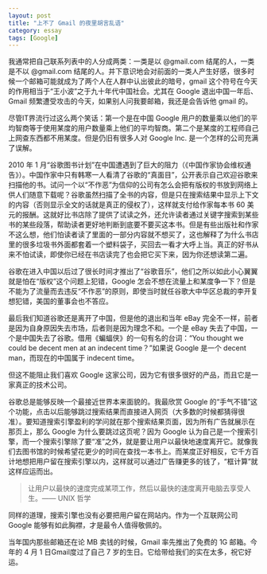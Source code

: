 ```yaml
---
layout: post
title: "上不了 Gmail 的夜里胡言乱语"
category: essay
tags: [Google]
---
```



我通常把自己联系列表中的人分成两类：一类是以 @gmail.com 结尾的人，一类是不以 @gmail.com 结尾的人。并下意识地会对前面的一类人产生好感，很多时候一个邮箱可能就成为了两个人在人群中认出彼此的暗号，gmail 这个符号在今天的作用相当于“王小波”之于九十年代中国社会。尤其在 Google 退出中国一年后、Gmail 频繁遭受攻击的今天，如果别人问我要邮箱，我还是会告诉他 gmail 的。


尽管IT界流行过这么两个笑话：第一个是在中国 Google 用户的数量乘以他们的平均智商等于使用某度的用户数量乘上他们的平均智商。第二个是某度的工程师自己上网查东西都不用某度。但是仍旧有很多人对 Google Inc. 是一个怎样的公司充满了误解。


2010 年 1 月“谷歌图书计划”在中国遭遇到了巨大的阻力（《中国作家协会维权通告》）。中国作家中只有韩寒一人看清了谷歌的“真面目”，公开表示自己欢迎谷歌来扫描他的书。试问一个以“不作恶”为信仰的公司有怎么会把有版权的书放到网络上供人们随意下载呢？谷歌虽然扫描了全书的内容，但是只在搜索结果中显示上下文的内容（否则显示全文的话就是真正的侵权了），这样就支付给作家每本书 60 美元的报酬。这就好比书店除了提供了试读之外，还允许读者通过关键字搜索到某些书的某些段落，帮助读者更好地判断到底要不要买这本书。但是有些出版社和作家不这么想，他们怕读者读了里面的一部分内容就不想买了，这也解释了为什么书店里的很多垃圾书外面都套着一个塑料袋子，买回去一看才大呼上当。真正的好书从来不怕试读，即使你已经在书店读完了也会把它买下来，因为你还想读第二遍。


谷歌在进入中国以后过了很长时间才推出了“谷歌音乐”，他们之所以如此小心翼翼就是怕在“版权”这个问题上犯错，Google 怎会不想在流量上和某度争一下？但是不能为了流量而去违反“不作恶”的原则，即使当时就任谷歌大中华区总裁的李开复想犯错，美国的董事会也不答应。


最后我们知道谷歌还是离开了中国，但是他的退出和当年 eBay 完全不一样，前者是因为自身原因失去市场，后者则是因为理念不和。一个是 eBay 失去了中国，一个是中国失去了谷歌。借用《蝙蝠侠》的一句有名的台词：“You thought we could be decent men at an indecent time？”如果说 Google 是一个 decent man，而现在的中国属于 indecent time。


但这不能阻止我们喜欢 Google 这家公司，因为它有很多很好的产品，而且它是一家真正的技术公司。


谷歌总是能够反映一个最接近世界本来面貌的。我最欣赏 Google 的“手气不错”这个功能，点击以后能够跳过搜索结果而直接进入网页（大多数的时候都猜得很准）。要知道搜索引擎盈利的学问就在那个搜索结果页面，因为所有广告就展示在那页上，那么 Google 为什么要跳过这页呢？因为 Google 认为自己是一个搜索引擎，而一个搜索引擎除了要“准”之外，就是要让用户以最快地速度离开它。就像我们去图书馆的时候希望花更少的时间在查找一本书上。而某度正好相反，它千方百计地想把用户留在搜索引擎以内，这样就可以通过广告赚更多的钱了，“框计算”就这样应运而出。


> 让用户以最快的速度完成某项工作，然后以最快的速度离开电脑去享受人生。—— UNIX 哲学


同样的道理，搜索引擎也没有必要把用户留在网站内。作为一个互联网公司 Google 能够有如此胸襟，才是最令人值得敬佩的。


当年国内那些邮箱还在论 MB 卖钱的时候，Gmail 率先推出了免费的 1G 邮箱。今年的 4 月 1 日Gmail度过了自己 7 岁的生日。它给带给我们的实在太多，祝它好运。
